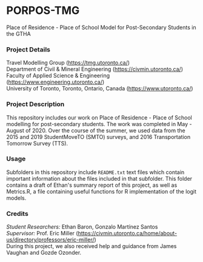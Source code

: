 # PORPOS-TMG
Place of Residence - Place of School Model for Post-Secondary Students in the GTHA

### Project Details
Travel Modelling Group (https://tmg.utoronto.ca/)  
Department of Civil & Mineral Engineering (https://civmin.utoronto.ca/)  
Faculty of Applied Science & Engineering (https://www.engineering.utoronto.ca/)  
University of Toronto, Toronto, Ontario, Canada (https://www.utoronto.ca/)

### Project Description
This repository includes our work on Place of Residence - Place of School modelling for post-secondary students. The work was completed in May - August of 2020.
Over the course of the summer, we used data from the 2015 and 2019 StudentMoveTO (SMTO) surveys, and 2016 Transportation Tomorrow Survey (TTS).

### Usage
Subfolders in this repository include `README.txt` text files which contain important information about the files included in that subfolder.
This folder contains a draft of Ethan's summary report of this project, as well as Metrics.R, a file containing useful functions for R implementation of the logit models.

### Credits
_Student Researchers:_ Ethan Baron, Gonzalo Martínez Santos  
_Supervisor:_ Prof. Eric Miller (https://civmin.utoronto.ca/home/about-us/directory/professors/eric-miller/)  
During this project, we also received help and guidance from James Vaughan and Gozde Ozonder.

